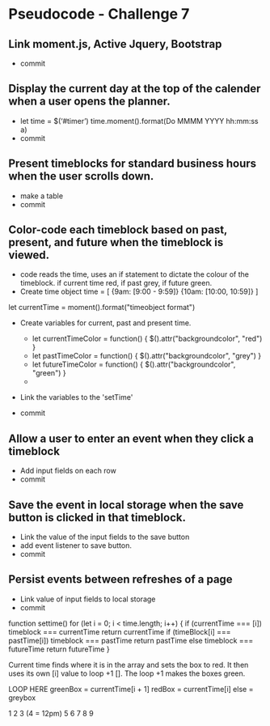 # Pseudocode - Challenge 7 

## Link moment.js, Active Jquery, Bootstrap
- commit 
##  Display the current day at the top of the calender when a user opens the planner.
- let time = $(‘#timer’)
time.moment().format(Do MMMM YYYY hh:mm:ss a)
- commit
## Present timeblocks for standard business hours when the user scrolls down.
- make a table
- commit
## Color-code each timeblock based on past, present, and future when the timeblock is viewed.
-  code reads the time, uses an if statement to dictate the colour of the timeblock. if current time red, if past grey, if future green. 
- Create time object
    time = [
        {9am: [9:00 - 9:59]}
        {10am: [10:00, 10:59]}
    ]

let currentTime = moment().format("timeobject format")

- Create variables for current, past and present time. 
    - let currentTimeColor = function() {
        $().attr("backgroundcolor", "red")
    }
    - let pastTimeColor = function() {
        $().attr("backgroundcolor", "grey")
    }
    - let futureTimeColor = function() {
        $().attr("backgroundcolor", "green")
    }
    -
    

- Link the variables to the 'setTime'
 



- commit
## Allow a user to enter an event when they click a timeblock
- Add input fields on each row
- commit
## Save the event in local storage when the save button is clicked in that timeblock.
- Link the value of the input fields to the save button
- add event listener to save button.
- commit
## Persist events between refreshes of a page
- Link value of input fields to local storage
- commit



 function settime()
 for (let i = 0; i < time.length; i++) {
    if (currentTime === [i])
    timeblock === currentTime
    return currentTime
    if (timeBlock[i] === pastTime[i])
    timeblock === pastTime
    return pastTime
    else
    timeblock === futureTime
    return futureTime
 }




Current time finds where it is in the array and sets the box to red. It then uses its own [i] value to loop +1 []. The loop +1 makes the boxes green. 

LOOP HERE
greenBox = currentTime[i + 1]
redBox = currentTime[i]
else = greybox




1 2 3 (4 = 12pm) 5 6 7 8 9